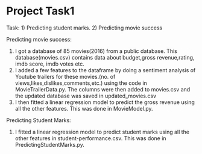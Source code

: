 # Project Task1
Task: 1) Predicting student marks. 2) Predicting movie success

Predicting movie success:
1. I got a database of 85 movies(2016) from a public database. This database(movies.csv) contains data about budget,gross revenue,rating, imdb score, imdb votes etc.
2. I added a few features to the dataframe by doing a sentiment analysis of Youtube trailers for these movies.(no. of views,likes,dislikes,comments,etc.) using the code in MovieTrailerData.py. The columns were then added to movies.csv and the updated database was saved in updated_movies.csv
3. I then fitted a linear regression model to predict the gross revenue using all the other features. This was done in MovieModel.py.

Predicting Student Marks:
1. I fitted a linear regression model to predict student marks using all the other features in student-performance.csv. This was done in PredictingStudentMarks.py.
